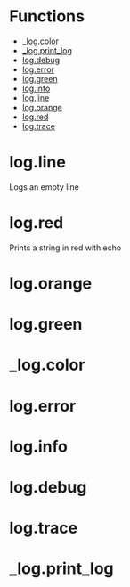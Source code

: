 # Functions
- [_log.color](#_log.color)
- [_log.print_log](#_log.print_log)
- [log.debug](#log.debug)
- [log.error](#log.error)
- [log.green](#log.green)
- [log.info](#log.info)
- [log.line](#log.line)
- [log.orange](#log.orange)
- [log.red](#log.red)
- [log.trace](#log.trace)
# log.line
 Logs an empty line

# log.red
 Prints a string in red with echo

# log.orange

# log.green

# _log.color

# log.error

# log.info

# log.debug

# log.trace

# _log.print_log

